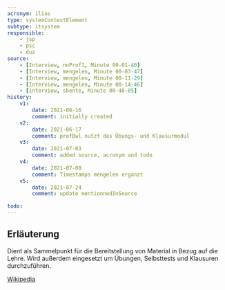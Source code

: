 ```yaml
---
acronym: ilias
type: systemContextElement
subtype: itsystem
responsible:
    - jsp
    - psc
    - duz
source:
    - [Interview, nnProf1, Minute 00-01-40]
    - [Interview, mengelen, Minute 00-03-47]
    - [Interview, mengelen, Minute 00-11-29]
    - [Interview, mengelen, Minute 00-14-46]
    - [interview, sbente, Minute 00-48-05]
history:
    v1:
        date: 2021-06-16
        comment: initially created
    v2:
        date: 2021-06-17
        comment: profBwl nutzt das Übungs- und Klausurmodul
    v3:
        date: 2021-07-03
        comment: added source, acronym and todo
    v4:
        date: 2021-07-08
        comment: Timestamps mengelen ergänzt
    v5:
        date: 2021-07-24
        comment: update mentionnedInSource

todo:
---
```


## Erläuterung

Dient als Sammelpunkt für die Bereitstellung von Material in Bezug auf die Lehre. Wird außerdem eingesetzt um Übungen, Selbsttests und Klausuren durchzuführen.

[Wikipedia](https://de.wikipedia.org/wiki/ILIAS_(Software))

